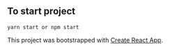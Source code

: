 ## To start project 
```
yarn start or npm start
```


This project was bootstrapped with [Create React App](https://github.com/facebook/create-react-app).

